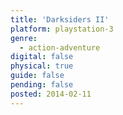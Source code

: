 ```yaml
---
title: 'Darksiders II'
platform: playstation-3
genre:
  - action-adventure
digital: false
physical: true
guide: false
pending: false
posted: 2014-02-11
---
```


